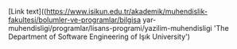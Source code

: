 [Link text]((https://www.isikun.edu.tr/akademik/muhendislik-fakultesi/bolumler-ve-programlar/bilgisa
yar-muhendisligi/programlar/lisans-programi/yazilim-muhendisligi 'The Department of Software Engineering of Işık University')
